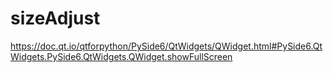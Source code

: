 # sizeAdjust

https://doc.qt.io/qtforpython/PySide6/QtWidgets/QWidget.html#PySide6.QtWidgets.PySide6.QtWidgets.QWidget.showFullScreen